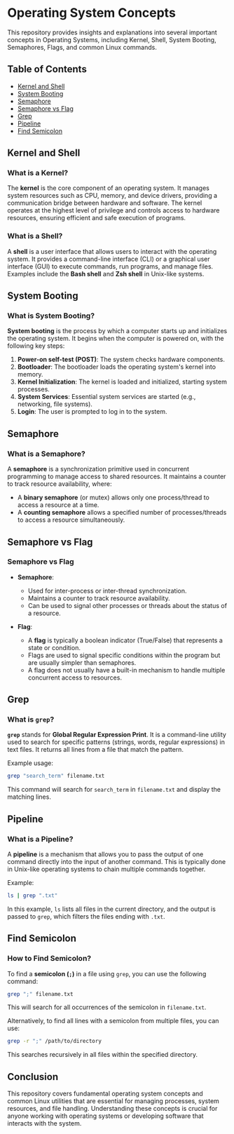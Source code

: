 
# Operating System Concepts

This repository provides insights and explanations into several important concepts in Operating Systems, including Kernel, Shell, System Booting, Semaphores, Flags, and common Linux commands.

## Table of Contents
- [Kernel and Shell](#kernel-and-shell)
- [System Booting](#system-booting)
- [Semaphore](#semaphore)
- [Semaphore vs Flag](#semaphore-vs-flag)
- [Grep](#grep)
- [Pipeline](#pipeline)
- [Find Semicolon](#find-semicolon)

## Kernel and Shell

### What is a Kernel?
The **kernel** is the core component of an operating system. It manages system resources such as CPU, memory, and device drivers, providing a communication bridge between hardware and software. The kernel operates at the highest level of privilege and controls access to hardware resources, ensuring efficient and safe execution of programs.

### What is a Shell?
A **shell** is a user interface that allows users to interact with the operating system. It provides a command-line interface (CLI) or a graphical user interface (GUI) to execute commands, run programs, and manage files. Examples include the **Bash shell** and **Zsh shell** in Unix-like systems.

## System Booting

### What is System Booting?
**System booting** is the process by which a computer starts up and initializes the operating system. It begins when the computer is powered on, with the following key steps:
1. **Power-on self-test (POST)**: The system checks hardware components.
2. **Bootloader**: The bootloader loads the operating system's kernel into memory.
3. **Kernel Initialization**: The kernel is loaded and initialized, starting system processes.
4. **System Services**: Essential system services are started (e.g., networking, file systems).
5. **Login**: The user is prompted to log in to the system.

## Semaphore

### What is a Semaphore?
A **semaphore** is a synchronization primitive used in concurrent programming to manage access to shared resources. It maintains a counter to track resource availability, where:
- A **binary semaphore** (or mutex) allows only one process/thread to access a resource at a time.
- A **counting semaphore** allows a specified number of processes/threads to access a resource simultaneously.

## Semaphore vs Flag

### Semaphore vs Flag
- **Semaphore**:
  - Used for inter-process or inter-thread synchronization.
  - Maintains a counter to track resource availability.
  - Can be used to signal other processes or threads about the status of a resource.
  
- **Flag**:
  - A **flag** is typically a boolean indicator (True/False) that represents a state or condition.
  - Flags are used to signal specific conditions within the program but are usually simpler than semaphores.
  - A flag does not usually have a built-in mechanism to handle multiple concurrent access to resources.

## Grep

### What is `grep`?
**`grep`** stands for **Global Regular Expression Print**. It is a command-line utility used to search for specific patterns (strings, words, regular expressions) in text files. It returns all lines from a file that match the pattern.

Example usage:
```bash
grep "search_term" filename.txt
```

This command will search for `search_term` in `filename.txt` and display the matching lines.

## Pipeline

### What is a Pipeline?
A **pipeline** is a mechanism that allows you to pass the output of one command directly into the input of another command. This is typically done in Unix-like operating systems to chain multiple commands together.

Example:
```bash
ls | grep ".txt"
```
In this example, `ls` lists all files in the current directory, and the output is passed to `grep`, which filters the files ending with `.txt`.

## Find Semicolon

### How to Find Semicolon?
To find a **semicolon (`;`)** in a file using `grep`, you can use the following command:

```bash
grep ";" filename.txt
```

This will search for all occurrences of the semicolon in `filename.txt`.

Alternatively, to find all lines with a semicolon from multiple files, you can use:

```bash
grep -r ";" /path/to/directory
```

This searches recursively in all files within the specified directory.

## Conclusion

This repository covers fundamental operating system concepts and common Linux utilities that are essential for managing processes, system resources, and file handling. Understanding these concepts is crucial for anyone working with operating systems or developing software that interacts with the system.
